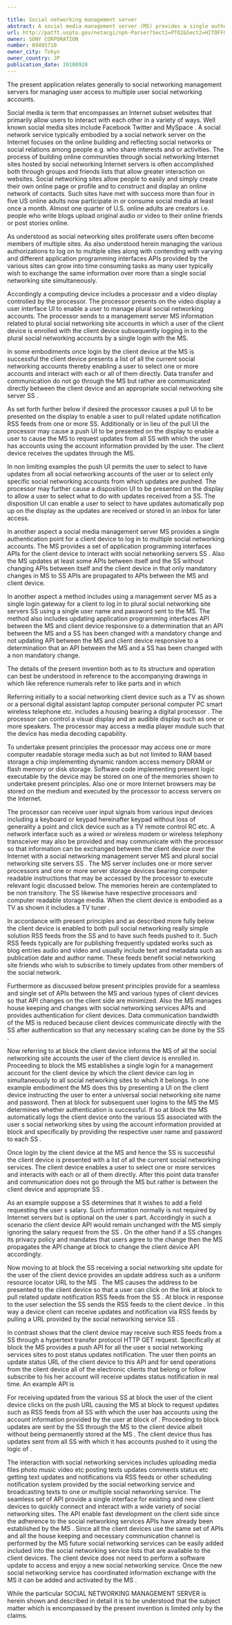 ```yaml
---

title: Social networking management server
abstract: A social media management server (MS) provides a single authentication point for a client device to log in to multiple social networking accounts. Through the MS, the client device can pull social networking updates to it or have them pushed to the client device. Also, the MS provides a set of APIs for all enabled client devices to interact with social networking sites/services. The MS updates APIs between itself and the social networking sites/services without changing the APIs between itself and client devices in that only mandatory changes in the MS-to-social networking servers APIs are propagated to the APIs between the MS and client devices to reduce the API update requirements on the client side.
url: http://patft.uspto.gov/netacgi/nph-Parser?Sect1=PTO2&Sect2=HITOFF&p=1&u=%2Fnetahtml%2FPTO%2Fsearch-adv.htm&r=1&f=G&l=50&d=PALL&S1=09495710&OS=09495710&RS=09495710
owner: SONY CORPORATION
number: 09495710
owner_city: Tokyo
owner_country: JP
publication_date: 20100920
---
```

The present application relates generally to social networking management servers for managing user access to multiple user social networking accounts.

 Social media is term that encompasses an Internet subset websites that primarily allow users to interact with each other in a variety of ways. Well known social media sites include Facebook Twitter and MySpace . A social network service typically embodied by a social network server on the Internet focuses on the online building and reflecting social networks or social relations among people e.g. who share interests and or activities. The process of building online communities through social networking Internet sites hosted by social networking Internet servers is often accomplished both through groups and friends lists that allow greater interaction on websites. Social networking sites allow people to easily and simply create their own online page or profile and to construct and display an online network of contacts. Such sites have met with success more than four in five US online adults now participate in or consume social media at least once a month. Almost one quarter of U.S. online adults are creators i.e. people who write blogs upload original audio or video to their online friends or post stories online.

As understood as social networking sites proliferate users often become members of multiple sites. As also understood herein managing the various authorizations to log on to multiple sites along with contending with varying and different application programming interfaces APIs provided by the various sites can grow into time consuming tasks as many user typically wish to exchange the same information over more than a single social networking site simultaneously.

Accordingly a computing device includes a processor and a video display controlled by the processor. The processor presents on the video display a user interface UI to enable a user to manage plural social networking accounts. The processor sends to a management server MS information related to plural social networking site accounts in which a user of the client device is enrolled with the client device subsequently logging in to the plural social networking accounts by a single login with the MS.

In some embodiments once login by the client device at the MS is successful the client device presents a list of all the current social networking accounts thereby enabling a user to select one or more accounts and interact with each or all of them directly. Data transfer and communication do not go through the MS but rather are communicated directly between the client device and an appropriate social networking site server SS .

As set forth further below if desired the processor causes a pull UI to be presented on the display to enable a user to pull related update notification RSS feeds from one or more SS. Additionally or in lieu of the pull UI the processor may cause a push UI to be presented on the display to enable a user to cause the MS to request updates from all SS with which the user has accounts using the account information provided by the user. The client device receives the updates through the MS.

In non limiting examples the push UI permits the user to select to have updates from all social networking accounts of the user or to select only specific social networking accounts from which updates are pushed. The processor may further cause a disposition UI to be presented on the display to allow a user to select what to do with updates received from a SS. The disposition UI can enable a user to select to have updates automatically pop up on the display as the updates are received or stored in an inbox for later access.

In another aspect a social media management server MS provides a single authentication point for a client device to log in to multiple social networking accounts. The MS provides a set of application programming interfaces APIs for the client device to interact with social networking servers SS . Also the MS updates at least some APIs between itself and the SS without changing APIs between itself and the client device in that only mandatory changes in MS to SS APIs are propagated to APIs between the MS and client device.

In another aspect a method includes using a management server MS as a single login gateway for a client to log in to plural social networking site servers SS using a single user name and password sent to the MS. The method also includes updating application programming interfaces API between the MS and client device responsive to a determination that an API between the MS and a SS has been changed with a mandatory change and not updating API between the MS and client device responsive to a determination that an API between the MS and a SS has been changed with a non mandatory change.

The details of the present invention both as to its structure and operation can best be understood in reference to the accompanying drawings in which like reference numerals refer to like parts and in which 

Referring initially to a social networking client device such as a TV as shown or a personal digital assistant laptop computer personal computer PC smart wireless telephone etc. includes a housing bearing a digital processor . The processor can control a visual display and an audible display such as one or more speakers. The processor may access a media player module such that the device has media decoding capability.

To undertake present principles the processor may access one or more computer readable storage media such as but not limited to RAM based storage a chip implementing dynamic random access memory DRAM or flash memory or disk storage. Software code implementing present logic executable by the device may be stored on one of the memories shown to undertake present principles. Also one or more Internet browsers may be stored on the medium and executed by the processor to access servers on the Internet.

The processor can receive user input signals from various input devices including a keyboard or keypad hereinafter keypad without loss of generality a point and click device such as a TV remote control RC etc. A network interface such as a wired or wireless modem or wireless telephony transceiver may also be provided and may communicate with the processor so that information can be exchanged between the client device over the Internet with a social networking management server MS and plural social networking site servers SS . The MS server includes one or more server processors and one or more server storage devices bearing computer readable instructions that may be accessed by the processor to execute relevant logic discussed below. The memories herein are contemplated to be non transitory. The SS likewise have respective processors and computer readable storage media. When the client device is embodied as a TV as shown it includes a TV tuner .

In accordance with present principles and as described more fully below the client device is enabled to both pull social networking really simple solution RSS feeds from the SS and to have such feeds pushed to it. Such RSS feeds typically are for publishing frequently updated works such as blog entries audio and video and usually include text and metadata such as publication date and author name. These feeds benefit social networking site friends who wish to subscribe to timely updates from other members of the social network.

Furthermore as discussed below present principles provide for a seamless and single set of APIs between the MS and various types of client devices so that API changes on the client side are minimized. Also the MS manages house keeping and changes with social networking services APIs and provides authentication for client devices. Data communication bandwidth of the MS is reduced because client devices communicate directly with the SS after authentication so that any necessary scaling can be done by the SS .

Now referring to at block the client device informs the MS of all the social networking site accounts the user of the client device is enrolled in. Proceeding to block the MS establishes a single login for a management account for the client device by which the client device can log in simultaneously to all social networking sites to which it belongs. In one example embodiment the MS does this by presenting a UI on the client device instructing the user to enter a universal social networking site name and password. Then at block for subsequent user logins to the MS the MS determines whether authentication is successful. If so at block the MS automatically logs the client device onto the various SS associated with the user s social networking sites by using the account information provided at block and specifically by providing the respective user name and password to each SS .

Once login by the client device at the MS and hence the SS is successful the client device is presented with a list of all the current social networking services. The client device enables a user to select one or more services and interacts with each or all of them directly. After this point data transfer and communication does not go through the MS but rather is between the client device and appropriate SS .

As an example suppose a SS determines that it wishes to add a field requesting the user s salary. Such information normally is not required by Internet servers but is optional on the user s part. Accordingly in such a scenario the client device API would remain unchanged with the MS simply ignoring the salary request from the SS . On the other hand if a SS changes its privacy policy and mandates that users agree to the change then the MS propagates the API change at block to change the client device API accordingly.

Now moving to at block the SS receiving a social networking site update for the user of the client device provides an update address such as a uniform resource locator URL to the MS . The MS causes the address to be presented to the client device so that a user can click on the link at block to pull related update notification RSS feeds from the SS . At block in response to the user selection the SS sends the RSS feeds to the client device . In this way a device client can receive updates and notification via RSS feeds by pulling a URL provided by the social networking service SS .

In contrast shows that the client device may receive such RSS feeds from a SS through a hypertext transfer protocol HTTP GET request. Specifically at block the MS provides a push API for all the user s social networking services sites to post status updates notification. The user then points an update status URL of the client device to this API and for send operations from the client device all of the electronic clients that belong or follow subscribe to his her account will receive updates status notification in real time. An example API is 

For receiving updated from the various SS at block the user of the client device clicks on the push URL causing the MS at block to request updates such as RSS feeds from all SS with which the user has accounts using the account information provided by the user at block of . Proceeding to block updates are sent by the SS through the MS to the client device albeit without being permanently stored at the MS . The client device thus has updates sent from all SS with which it has accounts pushed to it using the logic of .

The interaction with social networking services includes uploading media files photo music video etc posting texts updates comments status etc getting text updates and notifications via RSS feeds or other scheduling notification system provided by the social networking service and broadcasting texts to one or multiple social networking service. The seamless set of API provide a single interface for existing and new client devices to quickly connect and interact with a wide variety of social networking sites. The API enable fast development on the client side since the adherence to the social networking services APIs have already been established by the MS . Since all the client devices use the same set of APIs and all the house keeping and necessary communication channel is performed by the MS future social networking services can be easily added included into the social networking service lists that are available to the client devices. The client device does not need to perform a software update to access and enjoy a new social networking service. Once the new social networking service has coordinated information exchange with the MS it can be added and activated by the MS .

While the particular SOCIAL NETWORKING MANAGEMENT SERVER is herein shown and described in detail it is to be understood that the subject matter which is encompassed by the present invention is limited only by the claims.


